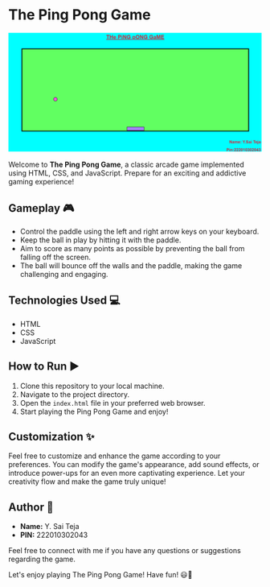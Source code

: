 # The Ping Pong Game

![Ping Pong Game Preview](preview.png)

Welcome to **The Ping Pong Game**, a classic arcade game implemented using HTML, CSS, and JavaScript. Prepare for an exciting and addictive gaming experience!

## Gameplay 🎮
- Control the paddle using the left and right arrow keys on your keyboard.
- Keep the ball in play by hitting it with the paddle.
- Aim to score as many points as possible by preventing the ball from falling off the screen.
- The ball will bounce off the walls and the paddle, making the game challenging and engaging.

## Technologies Used 💻
- HTML
- CSS
- JavaScript

## How to Run ▶️
1. Clone this repository to your local machine.
2. Navigate to the project directory.
3. Open the `index.html` file in your preferred web browser.
4. Start playing the Ping Pong Game and enjoy!

## Customization ✨
Feel free to customize and enhance the game according to your preferences. You can modify the game's appearance, add sound effects, or introduce power-ups for an even more captivating experience. Let your creativity flow and make the game truly unique!

## Author 🚀
- **Name:** Y. Sai Teja
- **PIN:** 222010302043

Feel free to connect with me if you have any questions or suggestions regarding the game.

Let's enjoy playing The Ping Pong Game! Have fun! 😃🏓
